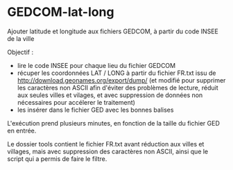 # GEDCOM-lat-long
Ajouter latitude et longitude aux fichiers GEDCOM, à partir du code INSEE de la ville

Objectif : 
- lire le code INSEE pour chaque lieu du fichier GEDCOM
- récuper les coordonnées LAT / LONG à partir du fichier FR.txt issu de http://download.geonames.org/export/dump/ (et modifié pour supprimer les caractères non ASCII afin d'éviter des problèmes de lecture, réduit aux seules villes et vilages, et avec suppression de données non nécessaires pour accélerer le traitement)
- les insérer dans le fichier GED avec les bonnes balises

L'exécution prend  plusieurs minutes, en fonction de la taille du fichier GED en entrée.

Le dossier tools contient le fichier FR.txt avant réduction aux villes et villages, mais avec suppression des caractères non ASCII, ainsi que le script qui a permis de faire le filtre.

